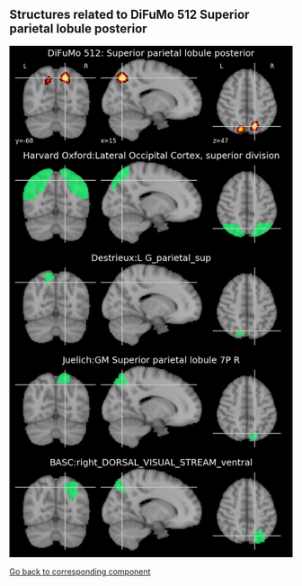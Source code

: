 


## Structures related to DiFuMo 512 Superior parietal lobule posterior

![241](241.jpg "Structures related to DiFuMo 512 Superior parietal lobule posterior")

[Go back to corresponding component](https://parietal-inria.github.io/DiFuMo/512/html/241.html)